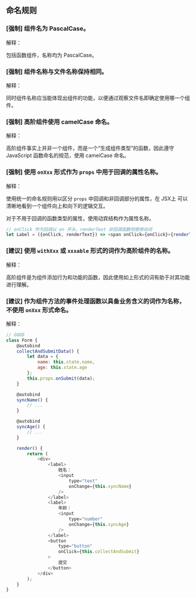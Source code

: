 ## 命名规则

### [强制] 组件名为 PascalCase。

解释：

包括函数组件，名称均为 PascalCase。

### [强制] 组件名称与文件名称保持相同。

解释：

同时组件名称应当能体现出组件的功能，以便通过观察文件名即确定使用哪一个组件。

### [强制] 高阶组件使用 camelCase 命名。

解释：

高阶组件事实上并非一个组件，而是一个“生成组件类型”的函数，因此遵守 JavaScript 函数命名的规范，使用 camelCase 命名。

### [强制] 使用 `onXxx` 形式作为 `props` 中用于回调的属性名称。

解释：

使用统一的命名规则用以区分 `props` 中回调和非回调部分的属性，在 JSX上 可以清晰地看到一个组件向上和向下的逻辑交互。

对于不用于回调的函数类型的属性，使用动宾结构作为属性名称。

```js
// onClick 作为回调以 on 开头，renderText 非回调函数则使用动词
let Label = ({onClick, renderText}) => <span onClick={onClick}>{renderText()}</span>;
```

### [建议] 使用 `withXxx` 或 `xxxable` 形式的词作为高阶组件的名称。

解释：

高阶组件是为组件添加行为和功能的函数，因此使用如上形式的词有助于对其功能进行理解。

### [建议] 作为组件方法的事件处理函数以具备业务含义的词作为名称，不使用 `onXxx` 形式命名。

解释：

```js
// GOOD
class Form {
    @autobind
    collectAndSubmitData() {
        let data = {
            name: this.state.name,
            age: this.state.age
        };
        this.props.onSubmit(data);
    }

    @autobind
    syncName() {
        // ...
    }

    @autobind
    syncAge() {
        // ...
    }

    render() {
        return (
            <div>
                <label>
                    姓名：
                    <input
                        type="text"
                        onChange={this.syncName}
                    />
                </label>
                <label>
                    年龄：
                    <input
                        type="number"
                        onChange={this.syncAge}
                    />
                </label>
                <button
                    type="button"
                    onClick={this.collectAndSubmit}
                >
                    提交
                </button>
            </div>
        );
    }
}
```
